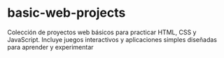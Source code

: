 # basic-web-projects
Colección de proyectos web básicos para practicar HTML, CSS y JavaScript. Incluye juegos interactivos y aplicaciones simples diseñadas para aprender y experimentar
